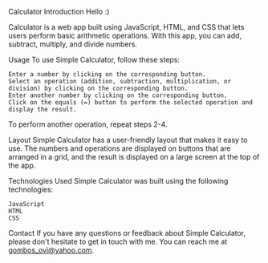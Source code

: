 Calculator
Introduction
Hello :)

Calculator is a web app built using JavaScript, HTML, and CSS that lets users perform basic arithmetic operations. 
With this app, you can add, subtract, multiply, and divide numbers.

Usage
To use Simple Calculator, follow these steps:

    Enter a number by clicking on the corresponding button.
    Select an operation (addition, subtraction, multiplication, or division) by clicking on the corresponding button.
    Enter another number by clicking on the corresponding button.
    Click on the equals (=) button to perform the selected operation and display the result.
To perform another operation, repeat steps 2-4.

Layout
Simple Calculator has a user-friendly layout that makes it easy to use. 
The numbers and operations are displayed on buttons that are arranged in a grid, 
and the result is displayed on a large screen at the top of the app.

Technologies Used
Simple Calculator was built using the following technologies:

    JavaScript
    HTML
    CSS

Contact
If you have any questions or feedback about Simple Calculator, please don't hesitate to get in touch with me. 
You can reach me at gombos_ovi@yahoo.com.
